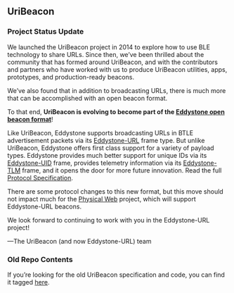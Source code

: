 ## UriBeacon

### Project Status Update

We launched the UriBeacon project in 2014 to explore how to use BLE technology to share URLs.  Since then, we’ve been thrilled about the community that has formed around UriBeacon, and with the contributors and partners who have worked with us to produce UriBeacon utilities, apps, prototypes, and production-ready beacons.

We’ve also found that in addition to broadcasting URLs, there is much more that can be accomplished with an open beacon format.

To that end, **UriBeacon is evolving to become part of the [Eddystone open beacon format](http://github.com/google/eddystone)**!

Like UriBeacon, Eddystone supports broadcasting URLs in BTLE advertisement packets via its [Eddystone-URL](https://github.com/google/eddystone/tree/master/eddystone-url/) frame type.  But unlike UriBeacon, Eddystone offers first class support for a variety of payload types.  Eddystone provides much better support for unique IDs via its [Eddystone-UID](https://github.com/google/eddystone/tree/master/eddystone-uid/) frame, provides telemetry information via its [Eddystone-TLM](https://github.com/google/eddystone/tree/master/eddystone-tlm/) frame, and it opens the door for more future innovation.  Read the full [Protocol Specification](https://github.com/google/eddystone/tree/master/protocol-specification.md).

There are some protocol changes to this new format, but this move should not impact much for the [Physical Web](http://physical-web.org) project, which will support Eddystone-URL beacons.

We look forward to continuing to work with you in the Eddystone-URL project!

—The UriBeacon (and now Eddystone-URL) team

### Old Repo Contents

If you’re looking for the old UriBeacon specification and code, you can find it tagged [here](https://github.com/google/uribeacon/tree/uribeacon-final).

